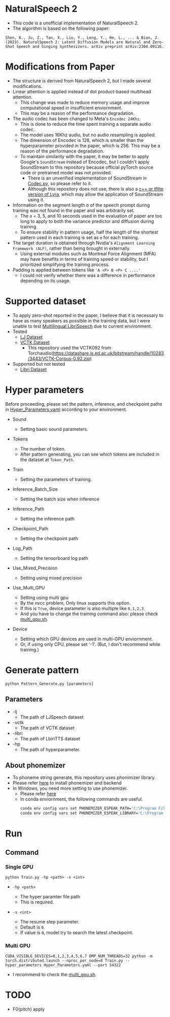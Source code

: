 # NaturalSpeech 2

* This code is a unofficial implementation of NaturalSpeech 2.
* The algorithm is based on the following paper:

```
Shen, K., Ju, Z., Tan, X., Liu, Y., Leng, Y., He, L., ... & Bian, J. (2023). NaturalSpeech 2: Latent Diffusion Models are Natural and Zero-Shot Speech and Singing Synthesizers. arXiv preprint arXiv:2304.09116.
```

# Modifications from Paper
* The structure is derived from NaturalSpeech 2, but I made several modifications.
* Linear attention is applied instead of dot product-based multihead attention.
    * This change was made to reduce memory usage and improve computational speed in insufficient enviornment.
    * This may be a reason of the performance degradation.
* The audio codec has been changed to Meta's `Encodec 24Khz`.
    * This is done to reduce the time spent training a separate audio codec.
    * The model uses 16Khz audio, but no audio resampling is applied.
    * The dimension of Encodec is 128, which is smaller than the hyperparameter provided in the paper, which is 256. This may be a reason of the performance degradation.
    * To maintain similarity with the paper, it may be better to apply Google's `SoundStream` instead of Encodec, but I couldn't apply SoundStream to this repository because official pyTorch source code or pretrained model was not provided.
        * There is an unverified implementation of SoundStream in [Codec.py](./Modules/Codec_Backup/Codec.py), so please refer to it.
        * Although this repository does not use, there is also a [c++ or tflite version of Lyra](https://github.com/google/lyra), which may allow the application of SoundStream using it.
* Information on the segment length σ of the speech prompt during training was not found in the paper and was arbitrarily set.
    * The `σ` = 3, 5, and 10 seconds used in the evaluation of paper are too long to apply to both the variance predictor and diffusion during training.
    * To ensure stability in pattern usage, half the length of the shortest pattern used in each training is set as `σ` for each training.
* The target duration is obtained through Nvidia's `Alignment Learning Framework (ALF)`, rather than being brought in externally.
    * Using external modules such as Montreal Force Alignment (MFA) may have benefits in terms of training speed or stability, but I prioritized simplifying the training process.
* Padding is applied between tokens like `'A <P> B <P> C ....'`
    * I could not verify whether there was a difference in performance depending on its usage.

# Supported dataset
* To apply zero-shot reported in the paper, I believe that it is necessary to have as many speakers as possible in the training data, but I were unable to test [Multilingual LibriSpeech](https://www.openslr.org/94/) due to current environment.
* Tested
    * [LJ Dataset](https://keithito.com/LJ-Speech-Dataset/)
    * [VCTK Dataset](https://datashare.ed.ac.uk/handle/10283/2651)
        * This repository used the VCTK092 from Torchaudio(https://datashare.is.ed.ac.uk/bitstream/handle/10283/3443/VCTK-Corpus-0.92.zip)
* Supported but not tested
    * [Libri Dataset](https://datashare.ed.ac.uk/handle/10283/2651)

# Hyper parameters
Before proceeding, please set the pattern, inference, and checkpoint paths in [Hyper_Parameters.yaml](Hyper_Parameters.yaml) according to your environment.

* Sound
    * Setting basic sound parameters.

* Tokens
    * The number of token.    
    * After pattern generating, you can see which tokens are included in the dataset at `Token_Path`.

* Train
    * Setting the parameters of training.

* Inference_Batch_Size
    * Setting the batch size when inference

* Inference_Path
    * Setting the inference path

* Checkpoint_Path
    * Setting the checkpoint path

* Log_Path
    * Setting the tensorboard log path

* Use_Mixed_Precision
    * Setting using mixed precision

* Use_Multi_GPU
    * Setting using multi gpu
    * By the nvcc problem, Only linux supports this option.
    * If this is `True`, device parameter is also multiple like `0,1,2,3`.
    * And you have to change the training command also: please check [multi_gpu.sh](./multi_gpu.sh).

* Device
    * Setting which GPU devices are used in multi-GPU enviornment.
    * Or, if using only CPU, please set '-1'. (But, I don't recommend while training.)

# Generate pattern

```
python Pattern_Generate.py [parameters]
```
## Parameters
* -lj
    * The path of LJSpeech dataset
* -vctk
    * The path of VCTK dataset
* -libri
    * The path of LbiriTTS dataset
* -hp
    * The path of hyperparameter.

## About phonemizer
* To phoneme string generate, this repository uses phonimizer library.
* Please refer [here](https://bootphon.github.io/phonemizer/install.html) to install phonemizer and backend
* In Windows, you need more setting to use phonemizer.
    * Please refer [here](https://github.com/bootphon/phonemizer/issues/44)
    * In conda enviornment, the following commands are useful.
        ```bash
        conda env config vars set PHONEMIZER_ESPEAK_PATH='C:\Program Files\eSpeak NG'
        conda env config vars set PHONEMIZER_ESPEAK_LIBRARY='C:\Program Files\eSpeak NG\libespeak-ng.dll'
        ```
# Run

## Command

### Single GPU
```
python Train.py -hp <path> -s <int>
```

* `-hp <path>`
    * The hyper paramter file path
    * This is required.

* `-s <int>`
    * The resume step parameter.
    * Default is `0`.
    * If value is `0`, model try to search the latest checkpoint.

### Multi GPU
```
CUDA_VISIBLE_DEVICES=0,1,2,3,4,5,6,7 OMP_NUM_THREADS=32 python -m torch.distributed.launch --nproc_per_node=8 Train.py --hyper_parameters Hyper_Parameters.yaml --port 54322
```

* I recommend to check the [multi_gpu.sh](./multi_gpu.sh).

# TODO
* F0(pitch) apply